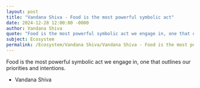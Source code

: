 ```yaml
---
layout: post
title: "Vandana Shiva - Food is the most powerful symbolic act"
date: 2024-12-28 12:00:00 -0000
author: Vandana Shiva
quote: "Food is the most powerful symbolic act we engage in, one that outlines our priorities and intentions."
subject: Ecosystem
permalink: /Ecosystem/Vandana Shiva/Vandana Shiva - Food is the most powerful symbolic act
---
```


Food is the most powerful symbolic act we engage in, one that outlines our priorities and intentions.

- Vandana Shiva
